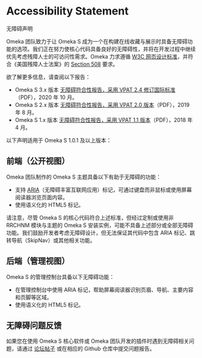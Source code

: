 # Accessibility Statement
无障碍声明

Omeka 团队致力于让 Omeka S 成为一个在构建在线收藏与展示时具备无障碍功能的选项。我们正在努力使核心代码具备良好的无障碍性，并将在开发过程中继续优先考虑残障人士的可访问性需求。Omeka 力求遵循 [W3C 网页设计标准](http://www.w3.org/standards/)，并符合《美国残障人士法案》的 [Section 508](http://www.section508.gov/) 要求。

欲了解更多信息，请查阅以下报告：

- Omeka S 3.x 版本 [无障碍符合性报告，采用 VPAT 2.4 修订国际标准](files/OmekaS3x_ACR.pdf)（PDF），2020 年 10 月。
- Omeka S 2.x 版本 [无障碍符合性报告，采用 VPAT 2.0 版本](files/VPAT_OmekaS2-0-1.pdf)（PDF），2019 年 8 月。
- Omeka S 1.x 版本 [无障碍符合性报告，采用 VPAT 1.1 版本](files/VPAT2.0-OmekaS1-1.pdf)（PDF），2018 年 4 月。

以下声明适用于 Omeka S 1.0.1 及以上版本：

## 前端（公开视图）

Omeka 团队制作的 Omeka S 主题具备以下有助于无障碍的功能：

-   支持 [ARIA](http://www.w3.org/WAI/intro/aria)（无障碍丰富互联网应用）标记，可通过键盘而非鼠标或使用屏幕阅读器浏览页面内容。
-   使用语义化的 HTML5 标记。

请注意，尽管 Omeka S 的核心代码符合上述标准，但经过定制或使用非 RRCHNM 模块与主题的 Omeka S 安装实例，可能不具备上述部分或全部无障碍功能。我们鼓励开发者考虑无障碍设计，但无法保证其代码中包含 ARIA 标记、跳转导航（SkipNav）或其他相关功能。

## 后端（管理视图）

Omeka S 的管理控制台具备以下无障碍功能：

-   在管理控制台中使用 ARIA 标记，帮助屏幕阅读器识别页眉、导航、主要内容和页脚等区域。
-   使用语义化的 HTML5 标记。

## 无障碍问题反馈

如果您在使用 Omeka S 核心软件或 Omeka 团队开发的插件时遇到无障碍相关问题，请通过 [论坛帖子](https://forum.omeka.org/c/omeka-s/accessibility/36) 或在相应的 Github 仓库中提交问题报告。
